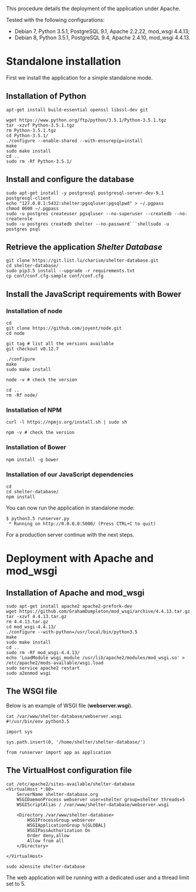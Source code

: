 
This procedure details the deployment of the application under Apache.

Tested with the following configurations:

* Debian 7, Python 3.5.1, PostgreSQL 9.1, Apache 2.2.22, mod_wsgi 4.4.13;
* Debian 8, Python 3.5.1, PostgreSQL 9.4, Apache 2.4.10, mod_wsgi 4.4.13.



# Standalone installation

First we install the application for a simple standalone mode.

## Installation of Python


```shell
apt-get install build-essential openssl libssl-dev git

wget https://www.python.org/ftp/python/3.5.1/Python-3.5.1.tgz
tar -xzvf Python-3.5.1.tgz
rm Python-3.5.1.tgz
cd Python-3.5.1/
./configure --enable-shared --with-ensurepip=install
make
sudo make install
cd ..
sudo rm -Rf Python-3.5.1/
```

## Install and configure the database

```shell
sudo apt-get install -y postgresql postgresql-server-dev-9.1 postgresql-client
echo "127.0.0.1:5432:shelter:pgsqluser:pgsqlpwd" > ~/.pgpass
chmod 0600 ~/.pgpass
sudo -u postgres createuser pgsqluser --no-superuser --createdb --no-createrole
sudo -u postgres createdb shelter --no-password```shellsudo -u postgres psql
```

## Retrieve the application *Shelter Database*

```shell
git clone https://git.list.lu/charism/shelter-database.git
cd shelter-database/
sudo pip3.5 install --upgrade -r requirements.txt
cp conf/conf.cfg-sample conf/conf.cfg
```

## Install the JavaScript requirements with Bower

### Installation of node

```shell
cd    
git clone https://github.com/joyent/node.git
cd node

git tag # list all the versions available
git checkout v0.12.7

./configure
make
sudo make install

node -v # check the version

cd ..
rm -Rf node/
```

### Installation of NPM

```shell
curl -l https://npmjs.org/install.sh | sudo sh

npm -v # check the version
```

### Installation of Bower

```shell
npm install -g bower
```

### Installation of our JavaScript dependencies

```shell
cd
cd shelter-database/
npm install
```

You can now run the application in standalone mode:

```shell
$ python3.5 runserver.py
 * Running on http://0.0.0.0:5000/ (Press CTRL+C to quit)
```

For a production server continue with the next steps.



# Deployment with Apache and mod_wsgi

## Installation of Apache and mod_wsgi

```shell
sudo apt-get install apache2 apache2-prefork-dev
wget https://github.com/GrahamDumpleton/mod_wsgi/archive/4.4.13.tar.gz
tar -xzvf 4.4.13.tar.gz
rm 4.4.13.tar.gz
cd mod_wsgi-4.4.13/
./configure --with-python=/usr/local/bin/python3.5
make
sudo make install
cd ..
sudo rm -Rf mod_wsgi-4.4.13/
echo 'LoadModule wsgi_module /usr/lib/apache2/modules/mod_wsgi.so' > /etc/apache2/mods-available/wsgi.load
sudo service apache2 restart
sudo a2enmod wsgi
```

## The WSGI file

Below is an example of WSGI file (**webserver.wsgi**).

```shell
cat /var/www/shelter-database/webserver.wsgi
#!/usr/bin/env python3.5

import sys

sys.path.insert(0, '/home/shelter/shelter-database/')

from runserver import app as application
```


## The VirtualHost configuration file

```shell
cat /etc/apache2/sites-available/shelter-database
<VirtualHost *:80>
    ServerName shelter-database.org
    WSGIDaemonProcess webserver user=shelter group=shelter threads=5
    WSGIScriptAlias / /var/www/shelter-database/webserver.wsgi

    <Directory /var/www/shelter-database>
        WSGIProcessGroup webserver
        WSGIApplicationGroup %{GLOBAL}
        WSGIPassAuthorization On
        Order deny,allow
        Allow from all
    </Directory>

</VirtualHost>
```

```shell
sudo a2ensite shelter-database
```

The web application will be running with a dedicated user and a thread limit set
to 5.
